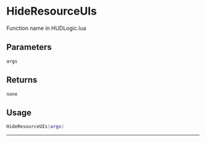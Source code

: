 # HideResourceUIs
Function name in HUDLogic.lua
## Parameters
`args`
## Returns
`none`
## Usage
```lua
HideResourceUIs(args)
```
---
